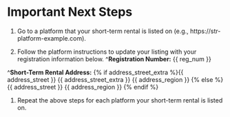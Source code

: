 # Important Next Steps
1. Go to a platform that your short-term rental is listed on (e.g., https[]()://str-platform-example[]().com).

1. Follow the platform instructions to update your listing with your registration information below.
  ^**Registration Number:** 
  {{ reg_num }}

  ^**Short-Term Rental Address:** 
  {% if address_street_extra %}{{ address_street }}
  {{ address_street_extra }}
  {{ address_region }}
  {% else %}{{ address_street }}
  {{ address_region }}
  {% endif %}
1. Repeat the above steps for each platform your short-term rental is listed on.
